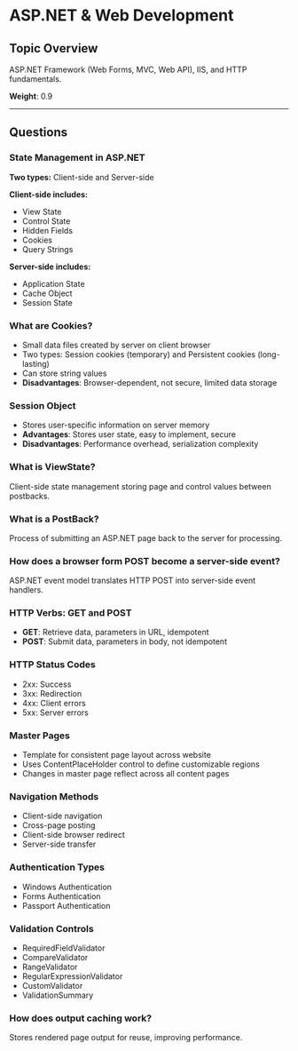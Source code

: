 # ASP.NET & Web Development
<!-- File: interview-agent/technologies/csharp/questions/aspnet-web.md -->

## Topic Overview
ASP.NET Framework (Web Forms, MVC, Web API), IIS, and HTTP fundamentals.

**Weight**: 0.9

---

## Questions

### State Management in ASP.NET
**Two types:** Client-side and Server-side

**Client-side includes:**
- View State
- Control State
- Hidden Fields
- Cookies
- Query Strings

**Server-side includes:**
- Application State
- Cache Object
- Session State

### What are Cookies?
- Small data files created by server on client browser
- Two types: Session cookies (temporary) and Persistent cookies (long-lasting)
- Can store string values
- **Disadvantages**: Browser-dependent, not secure, limited data storage

### Session Object
- Stores user-specific information on server memory
- **Advantages**: Stores user state, easy to implement, secure
- **Disadvantages**: Performance overhead, serialization complexity

### What is ViewState?
Client-side state management storing page and control values between postbacks.

### What is a PostBack?
Process of submitting an ASP.NET page back to the server for processing.

### How does a browser form POST become a server-side event?
ASP.NET event model translates HTTP POST into server-side event handlers.

### HTTP Verbs: GET and POST
- **GET**: Retrieve data, parameters in URL, idempotent
- **POST**: Submit data, parameters in body, not idempotent

### HTTP Status Codes
- 2xx: Success
- 3xx: Redirection
- 4xx: Client errors
- 5xx: Server errors

### Master Pages
- Template for consistent page layout across website
- Uses ContentPlaceHolder control to define customizable regions
- Changes in master page reflect across all content pages

### Navigation Methods
- Client-side navigation
- Cross-page posting
- Client-side browser redirect
- Server-side transfer

### Authentication Types
- Windows Authentication
- Forms Authentication
- Passport Authentication

### Validation Controls
- RequiredFieldValidator
- CompareValidator
- RangeValidator
- RegularExpressionValidator
- CustomValidator
- ValidationSummary

### How does output caching work?
Stores rendered page output for reuse, improving performance.
